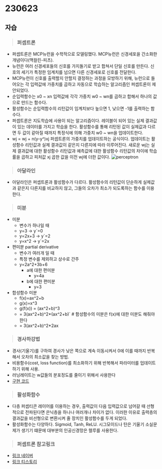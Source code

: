 # 230623
## 자습
>### 퍼셉트론
- 퍼셉트론은 MCP뉴런을 수학적으로 모델링했다. MCP뉴런은 신경세포을 간소화한 개념이다(맥컬린-피츠). 
- 뉴런은 여러 신경세포들의 신호를 가지돌기로 받고 합쳐서 단일 신호를 만든다. 신호의 세기가 특정한 임계치를 넘으면 다른 신경세포로 신호를 전달한다. 
- MCP뉴런이 신호를 출력할지 안할지 결정하는 과정을 모방하기 위해, 뉴런으로 들어오는 각 입력값에 가중치를 곱하고 자동으로 학습하는 알고리즘인 퍼셉트론이 제안되었다.
- 순입력함수는 x0 ~ xn 입력값에 각각 가중치 w0 ~ wn를 곱하고 합해서 하나의 값으로 만드는 함수다.
- 활성함수는 순입력함수의 리턴값이 임계치보다 높으면 1, 낮으면 -1를 출력하는 함수다.
- 퍼셉트론은 지도학습에 사용이 되는 알고리즘이다. 레이블이 되어 있는 실제 결과값이 있는 데이터를 가지고 학습을 한다. 활성함수를 통해 리턴된 값이 실제값과 다르면 두 값이 같아질 때까지 특정식에 의해 가중치 w0 ~ wn을 업데이트한다.
- wj = wj + n(y-y^)xj 퍼셉트론의 가중치를 업데이트하는 공식이다. 업데이트는 활성함수 리턴값과 실제 결과값이 같은지 다른지에 따라 이루어진다. 새로운 wj는 실제 결과값에 대한 활성함수 리턴값과 예측값에 대한 활성함수 리턴값의 차이에 학습률을 곱하고 피처값 xj 곱한 값을 이전 wj에 더한 값이다.
![perceptron](https://mblogthumb-phinf.pstatic.net/MjAxNzA2MTlfMTA3/MDAxNDk3ODQzMjEwMTE4.jXgcNwRTVRbJEDO6JsHOxtftq_h9VxtCjeuCvDd9nCEg.-cCAbXvpIdBqfpS4DkUmpm339EeH3GO3FgnHr95ytiwg.PNG.samsjang/%EC%BA%A1%EC%B2%98.PNG?type=w2)
>### 아달라인
- 아달라인은 퍼셉트론과 활성함수가 다르다. 활성함수의 리턴값이 단순하게 실제값과 같은지 다른지를 비교하지 않고, 그들의 오차가 최소가 되도록하는 함수를 이용한다. 
>### 미분
- 미분 
  - 변수가 하나일 때
  - y=3 -> y`=0
  - y=2x+3 -> y`=2
  - y=x^2 -> y`=2x
- 편미분 partial derivative
  - 변수가 여러개 일 때
  - 특정 변수를 제외하고 상수로 간주
  - y=2a^2+3b+6
    - a에 대한 편미분
      - y=4a
    - b에 대한 편미분
      - y=3
- 합성함수 미분
  - f(x)=ax^2+b
  - g(x)=x^3
  - g(f(x)) = (ax^2+b)^3
  - = 3(ax^2+b)^2*(ax^2+b)` # 함성함수의 미분은 f(x)에 대한 미분도 해줘야 한다
  - = 3(ax^2+b)^2*2ax
>### 경사하강법
- 경사(기울기)를 구하여 경사가 낮은 쪽으로 계속 이동시켜서 0에 이를 때까지 반복해서 오차의 최소값을 찾는 방법.
- 비용함수(cost, loss function)를 최소화하기 위해 반복해서 파라미터를 업데이트하기 위해 사용.
- 러닝레이트는 w값들의 분포정도를 줄이기 위해서 사용한다
- [구현 코드](../../../3-deep-learning/230623-1-gd.ipynb)
>### 활성화함수
- 다층 퍼셉티콘 레이어를 이용하는 경우, 출력값이 다음 입력값으로 넘어갈 때 선형적으로 전파된다면 은닉층을 하나나 여러개나 차이가 없다. 이러한 이유로 출력층의 결과값을 비선형으로 변환시켜 줄 장치인 활성함수를 두게 되었다.
- 활성화함수는 다양하다. Sigmoid, Tanh, ReLU. 시그모이드나 탄은 기울기 소실문제가 생기기 떄문에 대부분의 인공신경망은 렐루를 사용한다.
>### 퍼셉트론 참고링크
- [링크 네이버](https://blog.naver.com/samsjang/220948258166)
- [링크 티스토리](https://needjarvis.tistory.com/181)